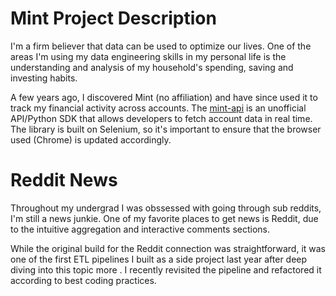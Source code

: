 # Mint Project Description
I'm a firm believer that data can be used to optimize our lives. One of the areas I'm using my data engineering skills in my personal life is the understanding and analysis of my household's spending, saving and investing habits.

A few years ago, I discovered Mint (no affiliation) and have since used it to track my financial activity across accounts. 
The [mint-api]('https://github.com/mintapi/mintapi') is an unofficial API/Python SDK that allows developers to fetch account data in real time.
The library is built on Selenium, so it's important to ensure that the browser used (Chrome) is updated accordingly.


# Reddit News
Throughout my undergrad I was obssessed with going through sub reddits, I'm still a news junkie. One of my favorite places to get news is Reddit, due to the intuitive aggregation and interactive comments sections.

While the original build for the Reddit connection was straightforward, it was one of the first ETL pipelines I built as a side project last year after deep diving into this topic more . I recently revisited the pipeline and refactored it according to best coding practices.

